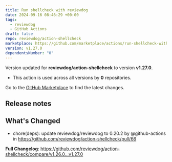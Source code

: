```yaml
---
title: Run shellcheck with reviewdog
date: 2024-09-16 08:46:29 +00:00
tags:
  - reviewdog
  - GitHub Actions
draft: false
repo: reviewdog/action-shellcheck
marketplace: https://github.com/marketplace/actions/run-shellcheck-with-reviewdog
version: v1.27.0
dependentsNumber: "0"
---
```



Version updated for **reviewdog/action-shellcheck** to version **v1.27.0**.
- This action is used across all versions by **0** repositories.

Go to the [GitHub Marketplace](https://github.com/marketplace/actions/run-shellcheck-with-reviewdog) to find the latest changes.

## Release notes

## What's Changed
* chore(deps): update reviewdog/reviewdog to 0.20.2 by @github-actions in https://github.com/reviewdog/action-shellcheck/pull/66


**Full Changelog**: https://github.com/reviewdog/action-shellcheck/compare/v1.26.0...v1.27.0
